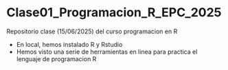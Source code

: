 # Clase01_Programacion_R_EPC_2025
Repositorio clase (15/06/2025) del curso programacion en R

* En local, hemos instalado R y Rstudio
* Hemos visto una serie de herramientas en linea para practica el lenguaje de programacion R
